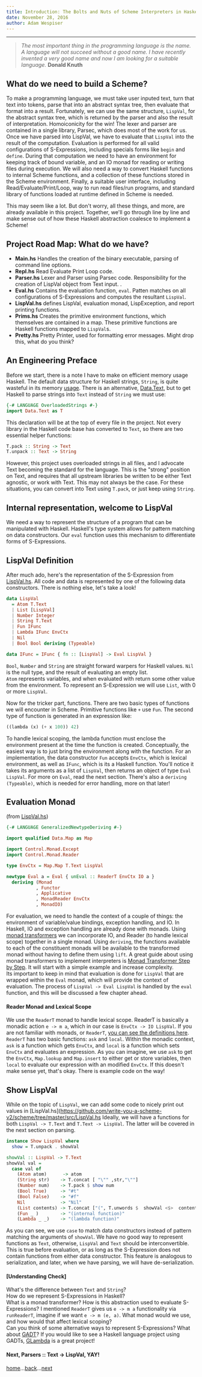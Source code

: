 ```yaml
---
title: Introduction: The Bolts and Nuts of Scheme Interpreters in Haskell
date: November 28, 2016
author: Adam Wespiser
---
```

------------
> *The most important thing in the programming language is the name. A language will not succeed without a good name. I have recently invented a very good name and now I am looking for a suitable language.*  **Donald Knuth**    


## What do we need to build a Scheme?

[](../wyas/img/WYAS-Lisp-Interpreter-Steps.png)    

To make a programming language, we must take user inputed text, turn that text into tokens, parse that into an abstract syntax tree, then evaluate that format into a result.
Fortunately, we can use the same structure, `LispVal`, for the abstract syntax tree, which is returned by the parser and also the result of interpretation.
Homoiconicity for the win!
The lexer and parser are contained in a single library, Parsec, which does most of the work for us. 
Once we have parsed into LispVal, we have to evaluate that `LispVal` into the result of the computation. Evaluation is performed for all valid configurations of S-Expressions, including specials forms like `begin` and `define`.
During that computation we need to have an environment for keeping track of bound variable, and an IO monad for reading or writing files during execution.
We will also need a way to convert Haskell functions to internal Scheme functions, and a collection of these functions stored in the Scheme environment.
Finally, a suitable user interface, including Read/Evaluate/Print/Loop, way to run read files/run programs, and standard library of functions loaded at runtime defined in Scheme is needed.  

This may seem like a lot.  But don't worry, all these things, and more, are already available in this project.  Together, we'll go through line by line and make sense out of how these Haskell abstraction coalesce to implement a Scheme!    


## Project Road Map: What do we have?

[](../wyas/img/WYAS-Dependency-Tree.png)    

* **Main.hs**  Handles the creation of the binary executable, parsing of command line options.  
* **Repl.hs**    Read Evaluate Print Loop code.  
* **Parser.hs**    Lexer and Parser using Parsec code. Responsibility for the creation of LispVal object from Text input.  .
* **Eval.hs**    Contains the evaluation function, `eval`. Patten matches on all configurations of S-Expressions and computes the resultant `LispVal`.  
* **LispVal.hs**    defines LispVal, evaluation monad, LispException, and report printing functions.  
* **Prims.hs**    Creates the primitive environment functions, which themselves are contained in a map.  These primitive functions are Haskell functions mapped to `LispVal`s.
* **Pretty.hs**    Pretty Printer, used for formatting error messages. Might drop this, what do you think?  


## An Engineering Preface
Before we start, there is a note I have to make on efficient memory usage Haskell.
The default data structure for Haskell strings, `String`, is quite wasteful in its memory [usage](http://blog.johantibell.com/2011/06/memory-footprints-of-some-common-data.html).
There is an alternative, [Data.Text](https://hackage.haskell.org/package/text-1.2.2.1/docs/Data-Text.html), but to get Haskell to parse strings into `Text` instead of `String` we must use:  
```Haskell
{-# LANGUAGE OverloadedStrings #-}
import Data.Text as T
```
This declaration will be at the top of every file in the project.
Not every library in the Haskell code base has converted to `Text`, so there are two essential helper functions:    
```Haskell
T.pack :: String -> Text
T.unpack :: Text -> String
```
However, this project uses overloaded strings in all files, and I advocate Text becoming the standard for the language.
This is the "strong" position on Text, and requires that all upstream libraries be written to be either Text agnostic, or work with Text.
This may not always be the case. For these situations, you can convert into Text using `T.pack`, or just keep using `String`.         


## Internal representation, welcome to LispVal
We need a way to represent the structure of a program that can be manipulated with Haskell.
Haskell's type system allows for pattern matching on data constructors. Our `eval` function uses this mechanism to differentiate forms of S-Expressions.     


## LispVal Definition
After much ado, here's the representation of the S-Expression from [LispVal.hs](https://github.com/write-you-a-scheme-v2/scheme/tree/master/src/LispVal.hs). All code and data is represented by one of the following data constructors.
There is nothing else, let's take a look!     
```Haskell
data LispVal
  = Atom T.Text
  | List [LispVal]
  | Number Integer
  | String T.Text
  | Fun IFunc
  | Lambda IFunc EnvCtx
  | Nil
  | Bool Bool deriving (Typeable)

data IFunc = IFunc { fn :: [LispVal] -> Eval LispVal }
```
`Bool`, `Number` and  `String` are straight forward warpers for Haskell values.
`Nil` is the null type, and the result of evaluating an empty list.  
`Atom` represents variables, and when evaluated with return some other value from the environment.
To represent an S-Expression we will use `List`, with 0 or more `LispVal`.  

Now for the tricker part, functions.
There are two basic types of functions we will encounter in Scheme.
 Primitive functions like `+` use `Fun`.  The second type of function is generated in an expression like:
```Haskell
((lambda (x) (+ x 100)) 42)
```
To handle lexical scoping, the lambda function must enclose the environment present at the time the function is created.
Conceptually, the easiest way is to just bring the environment along with the function.
For an implementation, the data constructor `Fun` accepts  `EnvCtx`, which is lexical environment, as well as `IFunc`, which is its a Haskell function.
You'll notice it takes its arguments as a list of `LispVal`, then returns an object of type `Eval LispVal`.  For more on `Eval`, read the next section.
There's also a `deriving (Typeable)`, which is needed for error handling, more on that later!           


## Evaluation Monad
(from [LispVal.hs](https://github.com/write-you-a-scheme-v2/scheme/tree/master/src/LispVal.hs))
```Haskell
{-# LANGUAGE GeneralizedNewtypeDeriving #-}

import qualified Data.Map as Map

import Control.Monad.Except
import Control.Monad.Reader

type EnvCtx = Map.Map T.Text LispVal

newtype Eval a = Eval { unEval :: ReaderT EnvCtx IO a }
  deriving (Monad
           , Functor
           , Applicative
           , MonadReader EnvCtx
           , MonadIO)

```

For evaluation, we need to handle the context of a couple of things: the environment of variable/value bindings, exception handling, and IO.
In Haskell, IO and exception handling are already done with monads.
Using [monad transformers](http://dev.stephendiehl.com/hask/#mtl-transformers) we can incorporate IO, and Reader (to handle lexical scope) together in a single monad.
Using `deriving`, the functions available to each of the constituent monads will be available to the transformed monad without having to define them using `lift`.
A great guide about using monad transformers to implement interpreters is [Monad Transformer Step by Step](../sources/Transformers.pdf).
It will start with a simple example and increase complexity.  
Its important to keep in mind that evaluation is done for `LispVal` that are wrapped within the `Eval` monad, which will provide the context of evaluation.
The process of `LispVal -> Eval LispVal` is handled by the `eval` function, and this will be discussed a few chapter ahead.    

#### Reader Monad and Lexical Scope

We use the `ReaderT` monad to handle lexical scope.
ReaderT is basically a monadic action `e -> m a`, which in our case is `EnvCtx -> IO LispVal`.
If you are not familiar with monads, or `ReaderT`, [you can see the definitions here](http://dev.stephendiehl.com/hask/#reader-monad). `ReaderT` has two basic functions: `ask` and `local`.
Within the monadic context, `ask` is a function which gets `EnvCtx`, and `local` is a function which sets `EnvCtx` and evaluates an expression.  As you can imagine, we use `ask` to get the `EnvCtx`,  `Map.lookup` and `Map.insert` to either get or store variables, then  `local` to evaluate our expression with an modified `EnvCtx`.
If this doesn't make sense yet, that's okay.
There is example code on the way!


## Show LispVal
While on the topic of `LispVal`, we can add some code to nicely print out values in [LispVal.hs](https://github.com/write-you-a-scheme-v2/scheme/tree/master/src/LispVal.hs
Ideally, we will have a functions for both `LispVal -> T.Text` and `T.Text -> LispVal`.
The latter will be covered in the next section on parsing.

```Haskell
instance Show LispVal where
  show = T.unpack . showVal

showVal :: LispVal -> T.Text
showVal val =
  case val of
    (Atom atom)      -> atom
    (String str)    -> T.concat [ "\"" ,str,"\""]
    (Number num)    -> T.pack $ show num
    (Bool True)     -> "#t"
    (Bool False)    -> "#f"
    Nil             -> "Nil"
    (List contents) -> T.concat ["(", T.unwords $  showVal <$>  contents, ")"]
    (Fun _ )        -> "(internal function)"
    (Lambda _ _)    -> "(lambda function)"
```
As you can see, we use `case` to match data constructors instead of pattern matching the arguments of `showVal`.
We have no good way to represent functions as `Text`, otherwise, `LispVal` and `Text` should be interconvertible.
This is true before evaluation, or as long as the S-Expression does not contain functions from either data constructor.
This feature is analogous to serialization, and later, when we have parsing, we will have de-serialization.         

#### [Understanding Check]
What's the difference between `Text` and `String`?    
How do we represent  S-Expressions in Haskell?     
What is a monad transformer? How is this abstraction used to evaluate S-Expressions?
I mentioned `ReaderT` gives us `e -> m a` functionality via `runReaderT`, imagine if we want `e -> m (e, a)`. What monad would we use, and how would that affect lexical scoping?     
Can you think of some alternative ways to represent S-Expressions? What about [GADT](https://downloads.haskell.org/~ghc/6.6/docs/html/users_guide/gadt.html)? If you would like to see a Haskell language project using GADTs, [GLambda](https://github.com/goldfirere/glambda) is a great project!          


#### Next, Parsers :: Text -> LispVal, YAY!
[home](home.html)...[back](00_overview.html)...[next](02_parsing.html)
